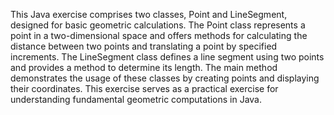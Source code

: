 This Java exercise comprises two classes, Point and LineSegment, designed for basic geometric calculations. The Point class represents a point in a two-dimensional space and offers methods for calculating the distance between two points and translating a point by specified increments. The LineSegment class defines a line segment using two points and provides a method to determine its length. The main method demonstrates the usage of these classes by creating points and displaying their coordinates. This exercise serves as a practical exercise for understanding fundamental geometric computations in Java.
